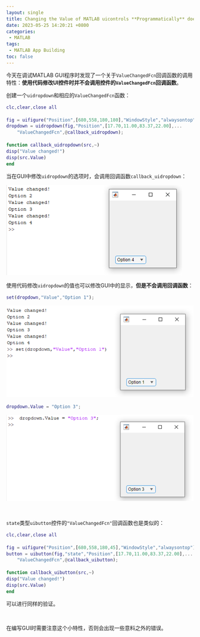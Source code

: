 ```yaml
---
layout: single
title: Changing the Value of MATLAB uicontrols **Programmatically** does NOT call the `ValueChangedFcn` Callback
date: 2023-05-25 14:20:21 +0800
categories: 
 - MATLAB
tags: 
 - MATLAB App Building
toc: false
---
```


今天在调试MATLAB GUI程序时发现了一个关于`ValueChangedFcn`回调函数的调用特性：**使用代码修改UI控件时并不会调用控件的`ValueChangedFcn`回调函数**。

创建一个`uidropdown`和相应的`ValueChangedFcn`函数：

```matlab
clc,clear,close all

fig = uifigure("Position",[680,558,180,180],"WindowStyle","alwaysontop");
dropdown = uidropdown(fig,"Position",[17.70,11.00,83.37,22.00],...
    "ValueChangedFcn",@callback_uidropdown);

function callback_uidropdown(src,~)
disp("Value changed!")
disp(src.Value)
end
```

当在GUI中修改`uidropdown`的选项时，会调用回调函数`callback_uidropdown`：

![image-20230525134555824](https://github.com/HelloWorld-1017/blog-images/blob/main/migration/DeLLLaptop/image-20230525134555824.png?raw=true)

使用代码修改`uidropdown`的值也可以修改GUI中的显示，**但是不会调用回调函数**：

```matlab
set(dropdown,"Value","Option 1");
```

![image-20230525134738926](https://github.com/HelloWorld-1017/blog-images/blob/main/migration/DeLLLaptop/image-20230525134738926.png?raw=true)

```matlab
dropdown.Value = "Option 3";
```

![](https://github.com/HelloWorld-1017/blog-images/blob/main/migration/DeLLLaptop/image-20230525134935087.png?raw=true)

<br>

`state`类型`uibutton`控件的`"ValueChangedFcn"`回调函数也是类似的：

```matlab
clc,clear,close all

fig = uifigure("Position",[680,558,180,45],"WindowStyle","alwaysontop");
button = uibutton(fig,"state","Position",[17.70,11.00,83.37,22.00],...
    "ValueChangedFcn",@callback_uibutton);

function callback_uibutton(src,~)
disp("Value changed!")
disp(src.Value)
end
```

可以进行同样的验证。

<br>

在编写GUI时需要注意这个小特性，否则会出现一些意料之外的错误。

